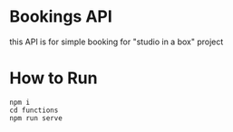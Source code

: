 # Bookings API

this API is for simple booking for "studio in a box" project

# How to Run

    npm i
    cd functions
    npm run serve
